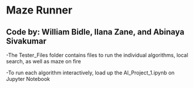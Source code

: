 # Maze Runner
## Code by: William Bidle, Ilana Zane, and Abinaya Sivakumar

-The Tester_Files folder contains files to run the individual algorithms, local search, as well as maze on fire

-To run each algorithm interactively, load up the AI_Project_1.ipynb on Jupyter Notebook
